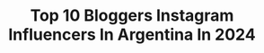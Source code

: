 ---
title: Top 10 Bloggers Instagram Influencers In Argentina In 2024
description: >-
  Find top bloggers Instagram influencers in Argentina in 2024. Most popular hashtags: #travel #fashionblogger #travelblogger.
platform: Instagram
hits: 100
text_top: Discover the most popular Instagram accounts on inBeat.
text_bottom: Our platform holds 100 Instagram influencers like this in Argentina for you to contact.
profiles:
  - username: "demayorquierosermochilera"
    fullname: >-
      De mayor quiero ser mochilera
    bio: >-
      🌍 Mochileros | Bloggers de Viajes 🚐 Recorriendo América en camper 📍Bolivia 🇧🇴 👇 Nuestro blog y descuentos:
    location: "Argentina"
    followers: 96140
    engagement: 609
    commentsToLikes: 0.065573
    id: clr4hjf47npsj0k0897m7yj9n
    verified: false
    hashtags: "#ilovetravel, #cascadas, #travel, #pirineusbarcelona"
  - username: "steffischouten"
    fullname: >-
      Steffi Schouten
    bio: >-
      Helloo! 👋🏼 soy abogada • emprendedora • lifestyle blogger ✈️ amo la vida y más cuando viajo 🌍 owner @weareus.py & @avenuepy 🤍
    location: "Argentina"
    followers: 50054
    engagement: 500
    commentsToLikes: 0.019244
    id: ckap82is4mjlb0i78js056nat
    verified: false
    hashtags: "#26, #recetassaludables, #grwm"
  - username: "daniellefclyde"
    fullname: >-
      Danielle Clyde
    bio: >-
      Queen D | Mom&blogger | egocéntrica por naturaleza | TV Host @amazonmusicmx | Arquitecto
    location: "Argentina"
    followers: 539896
    engagement: 162
    commentsToLikes: 0.009101
    id: ck0tw6ht1e8eo0i19lkt2gj3q
    verified: true
    hashtags: "#siemprecontigoacapulco, #barbielatam, #abiertotelcel, #barbierbd"
  - username: "katymenocal"
    fullname: >-
      Katy Menocal
    bio: >-
      Beauty & make up blogger/vlogger💄💋 Me gustan los años viejos ❤️ Tiktok +500K 🫰🏻 Mexicanita 🌵 Katymenocal@outlook.com
    location: "Argentina"
    followers: 87179
    engagement: 144
    commentsToLikes: 0.019169
    id: ck15radam6y5i0i19amxvv4k3
    verified: false
    hashtags: "#vintage, #pinupstyle, #pinupmexicana, #lifestyle"
  - username: "thechaosdiaries"
    fullname: >-
      Alicia Cooper
    bio: >-
      🧚‍♀️ UK travel blogger & photographer 🍃 Itineraries, travel tips and magical places 💌 alicia@thechaosdiaries.com ↓ Check out my travel guides ↓
    location: "Argentina"
    followers: 293895
    engagement: 134
    commentsToLikes: 0.044873
    id: cled1hfw4r3xq0j088lxt9ya0
    verified: false
    hashtags: "#mexico, #darlingescape, #bayofkotor, #discovertheglobe"
  - username: "titinavaz"
    fullname: >-
      adriana vazquez
    bio: >-
      -TITI - Lawyer & Fashion Blogger 📍Buenos Aires 🇦🇷 //@longines Friend of the Brand//
    location: "Argentina"
    followers: 164818
    engagement: 83
    commentsToLikes: 0.050244
    id: ck0w30qs3r1si0i19uesyn1ji
    verified: false
    hashtags: "#galaxyzflip4, #hairstyle, #diamundialdelapapafrita, #repairforce"
  - username: "srita_mendez"
    fullname: >-
      Srita Méndez
    bio: >-
      🌍Travel Blogger | Travel Advisor 🗺64 countries ✈️Journeying the World 📍Dubai 💼Expert in Visas & Travel Tips 📧Collabs: sritamendez.pr@gmail.com
    location: "Argentina"
    followers: 50834
    engagement: 52
    commentsToLikes: 0.012882
    id: ck8t5wnkvbhnz0j78nzoluike
    verified: false
    hashtags: "#citycheckin, #googlemaps, #sunscapecuracao, #disneycelebration"
  - username: "franchubavio"
    fullname: >-
      Pancha Bavio
    bio: >-
      Argentina y del 🌍 Fashion & travel blogger Abogada Mis presets🔻
    location: "Argentina"
    followers: 156731
    engagement: 291
    commentsToLikes: 0.019272
    id: ck0w305eeqywk0i19fv88xz2p
    verified: false
    hashtags: "#style, #palermo, #streetstyle, #blogger"
  - username: "viajandoconvero_"
    fullname: >-
      Veronica Weffer
    bio: >-
      Travel Blogger -Asesoría de Viajes, Tips e Información🗺 -Venta de Pasajes Aéreos✈️ -Paquetes a Los Roques🏖 Cuenta oficial @veronicaweffer YouTube👇
    location: "Argentina"
    followers: 92421
    engagement: 897
    commentsToLikes: 0.028286
    id: ck5hoii5hpmk50i11mr22tgt8
    verified: false
    hashtags: "#vzla, #party, #bikini, #roques"
  - username: "zetadouka"
    fullname: >-
      Zeta Douka
    bio: >-
      Actress , Founder of Anasa(NGO against eating disorders), Editor/blogger All4z.gr & daisy.gr . Mother. Uneasy brain. Greek.
    location: "Argentina"
    followers: 241325
    engagement: 427
    commentsToLikes: 0.012587
    id: ck0tz0oe0oogy0i196i2mr63h
    verified: false
    hashtags: "#motheranddaughter, #love, #thalia, #eimasteoloimazi"
---